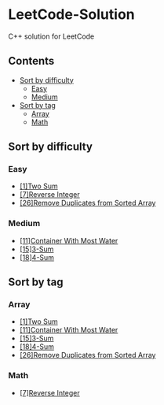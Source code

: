 # LeetCode-Solution
C++ solution for LeetCode

## Contents
  - [Sort by difficulty](#sort-by-difficulty)
    - [Easy](#easy)
    - [Medium](#medium)
  - [Sort by tag](#sort-by-tag)
    - [Array](#array)
    - [Math](#math)

## Sort by difficulty
  ### Easy
   - [[1]Two Sum](Two%20Sum.md) 
   - [[7]Reverse Integer](Reverse%20Integer.md)
   - [[26]Remove Duplicates from Sorted Array](Remove%20Duplicates%20from%20Sorted%20Array.md)
  ### Medium
   - [[11]Container With Most Water](Container%20With%20Most%20Water.md)
   - [[15]3-Sum](3-Sum.md)
   - [[18]4-Sum](4-Sum.md)
  

## Sort by tag
  ### Array
   - [[1]Two Sum](Two%20Sum.md) 
   - [[11]Container With Most Water](Container%20With%20Most%20Water.md)
   - [[15]3-Sum](3-Sum.md)
   - [[18]4-Sum](4-Sum.md)
   - [[26]Remove Duplicates from Sorted Array](Remove%20Duplicates%20from%20Sorted%20Array.md)
  ### Math
   - [[7]Reverse Integer](Reverse%20Integer.md)
